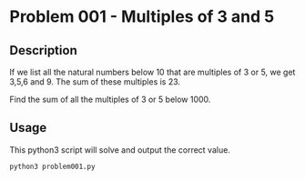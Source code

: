 # Problem 001 - Multiples of 3 and 5

## Description

If we list all the natural numbers below 10 that are multiples of 3 or 5, we get 3,5,6 and 9. The sum of these multiples is 23.

Find the sum of all the multiples of 3 or 5 below 1000.

## Usage

This python3 script will solve and output the correct value.

```bash
python3 problem001.py
```